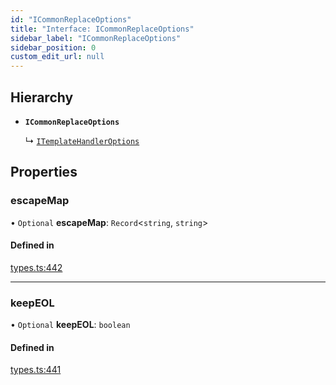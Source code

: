 ```yaml
---
id: "ICommonReplaceOptions"
title: "Interface: ICommonReplaceOptions"
sidebar_label: "ICommonReplaceOptions"
sidebar_position: 0
custom_edit_url: null
---
```


## Hierarchy

- **`ICommonReplaceOptions`**

  ↳ [`ITemplateHandlerOptions`](ITemplateHandlerOptions.md)

## Properties

### escapeMap

• `Optional` **escapeMap**: `Record`<`string`, `string`\>

#### Defined in

[types.ts:442](https://github.com/sonofmagic/weapp-tailwindcss/blob/54db673b/src/types.ts#L442)

___

### keepEOL

• `Optional` **keepEOL**: `boolean`

#### Defined in

[types.ts:441](https://github.com/sonofmagic/weapp-tailwindcss/blob/54db673b/src/types.ts#L441)

